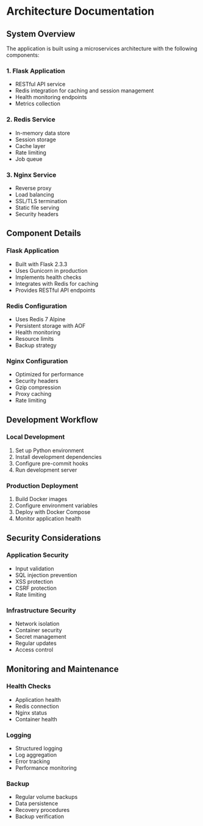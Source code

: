 # Architecture Documentation

## System Overview

The application is built using a microservices architecture with the following components:

### 1. Flask Application
- RESTful API service
- Redis integration for caching and session management
- Health monitoring endpoints
- Metrics collection

### 2. Redis Service
- In-memory data store
- Session storage
- Cache layer
- Rate limiting
- Job queue

### 3. Nginx Service
- Reverse proxy
- Load balancing
- SSL/TLS termination
- Static file serving
- Security headers

## Component Details

### Flask Application
- Built with Flask 2.3.3
- Uses Gunicorn in production
- Implements health checks
- Integrates with Redis for caching
- Provides RESTful API endpoints

### Redis Configuration
- Uses Redis 7 Alpine
- Persistent storage with AOF
- Health monitoring
- Resource limits
- Backup strategy

### Nginx Configuration
- Optimized for performance
- Security headers
- Gzip compression
- Proxy caching
- Rate limiting

## Development Workflow

### Local Development
1. Set up Python environment
2. Install development dependencies
3. Configure pre-commit hooks
4. Run development server

### Production Deployment
1. Build Docker images
2. Configure environment variables
3. Deploy with Docker Compose
4. Monitor application health

## Security Considerations

### Application Security
- Input validation
- SQL injection prevention
- XSS protection
- CSRF protection
- Rate limiting

### Infrastructure Security
- Network isolation
- Container security
- Secret management
- Regular updates
- Access control

## Monitoring and Maintenance

### Health Checks
- Application health
- Redis connection
- Nginx status
- Container health

### Logging
- Structured logging
- Log aggregation
- Error tracking
- Performance monitoring

### Backup
- Regular volume backups
- Data persistence
- Recovery procedures
- Backup verification
